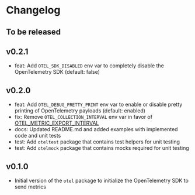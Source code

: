 # Changelog

## To be released

## v0.2.1

- feat: Add `OTEL_SDK_DISABLED` env var to completely disable the OpenTelemetry SDK (default: false)

## v0.2.0

- feat: Add `OTEL_DEBUG_PRETTY_PRINT` env var to enable or disable pretty printing of OpenTelemetry payloads (default: enabled)
- fix: Remove `OTEL_COLLECTION_INTERVAL` env var in favor of [OTEL_METRIC_EXPORT_INTERVAL](https://github.com/open-telemetry/opentelemetry-go/blob/a9cbc3d8dec7be22c7d3691ca1755f25c1702a1d/sdk/metric/env.go#L17)
- docs: Updated README.md and added examples with implemented code and unit tests
- test: Add `oteltest` package that contains test helpers for unit testing
- test: Add `otelmock` package that contains mocks required for unit testing

## v0.1.0

- Initial version of the `otel` package to initialize the OpenTelemetry SDK to send metrics
